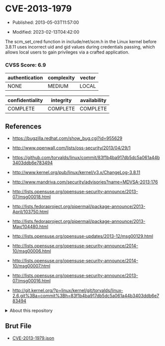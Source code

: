 # CVE-2013-1979

- Published: 2013-05-03T11:57:00

- Modified: 2023-02-13T04:42:00

The scm_set_cred function in include/net/scm.h in the Linux kernel before 3.8.11 uses incorrect uid and gid values during credentials passing, which allows local users to gain privileges via a crafted application.

### CVSS Score: **6.9**

| authentication | complexity | vector |
| --- | --- | --- |
| NONE | MEDIUM | LOCAL |

| confidentiality | integrity | availability |
| --- | --- | --- |
| COMPLETE | COMPLETE | COMPLETE |

## References

* https://bugzilla.redhat.com/show_bug.cgi?id=955629

* http://www.openwall.com/lists/oss-security/2013/04/29/1

* https://github.com/torvalds/linux/commit/83f1b4ba917db5dc5a061a44b3403ddb6e783494

* http://www.kernel.org/pub/linux/kernel/v3.x/ChangeLog-3.8.11

* http://www.mandriva.com/security/advisories?name=MDVSA-2013:176

* http://lists.opensuse.org/opensuse-security-announce/2013-07/msg00018.html

* http://lists.fedoraproject.org/pipermail/package-announce/2013-April/103750.html

* http://lists.fedoraproject.org/pipermail/package-announce/2013-May/104480.html

* http://lists.opensuse.org/opensuse-updates/2013-12/msg00129.html

* http://lists.opensuse.org/opensuse-security-announce/2014-10/msg00006.html

* http://lists.opensuse.org/opensuse-security-announce/2014-10/msg00007.html

* http://lists.opensuse.org/opensuse-security-announce/2013-07/msg00016.html

* http://git.kernel.org/?p=linux/kernel/git/torvalds/linux-2.6.git%3Ba=commit%3Bh=83f1b4ba917db5dc5a061a44b3403ddb6e783494

<details>
<summary>About this repository</summary> 

  This repository is part of the project [Live Hack CVE](https://github.com/Live-Hack-CVE). Main website can be found [www.live-hack.org](https://www.live-hack.org) 
  
  Made by [Sn0wAlice](https://github.com/Sn0wAlice) for the people that care about security and need to have a feed of the latest CVEs. Hope you enjoy it, don't forget to star the repo and follow me on [Twitter](https://twitter.com/Sn0wAlice) and [Github](https://github.com/Sn0wAlice). And that is my [personnal website](https://www.alice-snow.me/)

  - [Home Page](https://github.com/Live-Hack-CVE)
  - [Framework](https://github.com/Live-Hack-CVE/cve-framework)
  - [CVE database](https://github.com/Live-Hack-CVE/full_database)
  - [Changelog](https://github.com/Live-Hack-CVE/Changelog)
</details>

## Brut File

* [CVE-2013-1979.json](https://raw.githubusercontent.com/Live-Hack-CVE/full_database/main/cves/2013/CVE-2013-1979.json)

